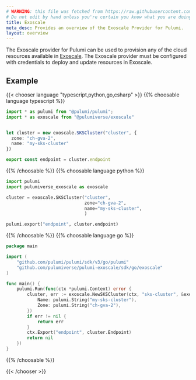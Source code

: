 ```yaml
---
# WARNING: this file was fetched from https://raw.githubusercontent.com/pulumiverse/pulumi-exoscale/v0.62.7/docs/_index.md
# Do not edit by hand unless you're certain you know what you are doing!
title: Exoscale
meta_desc: Provides an overview of the Exoscale Provider for Pulumi.
layout: overview
---
```


The Exoscale provider for Pulumi can be used to provision any of the cloud resources available in [Exoscale](https://www.exoscale.com/).
The Exoscale provider must be configured with credentials to deploy and update resources in Exoscale.

## Example

{{< chooser language "typescript,python,go,csharp" >}}
{{% choosable language typescript %}}

```typescript
import * as pulumi from "@pulumi/pulumi";
import * as exoscale from "@pulumiverse/exoscale"


let cluster = new exoscale.SKSCluster("cluster", {
  zone: "ch-gva-2",
  name: "my-sks-cluster"
})

export const endpoint = cluster.endpoint
```

{{% /choosable %}}
{{% choosable language python %}}

```python
import pulumi
import pulumiverse_exoscale as exoscale

cluster = exoscale.SKSCluster("cluster",
                              zone="ch-gva-2",
                              name="my-sks-cluster",
                              )

pulumi.export("endpoint", cluster.endpoint)
```

{{% /choosable %}}
{{% choosable language go %}}

```go
package main

import (
	"github.com/pulumi/pulumi/sdk/v3/go/pulumi"
	"github.com/pulumiverse/pulumi-exoscale/sdk/go/exoscale"
)

func main() {
	pulumi.Run(func(ctx *pulumi.Context) error {
		cluster, err := exoscale.NewSKSCluster(ctx, "sks-cluster", &exoscale.SKSClusterArgs{
			Name: pulumi.String("my-sks-cluster"),
			Zone: pulumi.String("ch-gva-2"),
		})
		if err != nil {
			return err
		}
		ctx.Export("endpoint", cluster.Endpoint)
		return nil
	})
}
```

{{% /choosable %}}

{{< /chooser >}}
